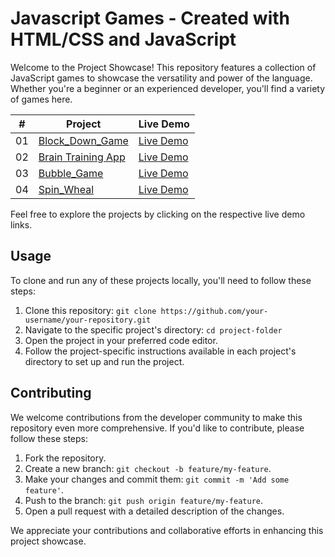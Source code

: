 # Javascript Games - Created with HTML/CSS and JavaScript

Welcome to the Project Showcase! This repository features a collection of JavaScript games to showcase the versatility and power of the language. Whether you're a beginner or an experienced developer, you'll find a variety of games here.


|  #  | Project                                                                                                                     | Live Demo                                                                         |
| :-: | --------------------------------------------------------------------------------------------------------------------------- | --------------------------------------------------------------------------------- |
| 01  | [Block_Down_Game](https://github.com/Mohammed-Ramzan/Javascript-Games/tree/main/Block%20Down%20Game)                             | [Live Demo](https://mohammed-ramzan.github.io/Javascript-Games/Block%20Down%20Game/)               |
| 02  | [Brain Training App](https://github.com/Mohammed-Ramzan/Javascript-Games/tree/main/Brain%20Training%20App)                               | [Live Demo](https://mohammed-ramzan.github.io/Javascript-Games/Brain%20Training%20App/)                |
| 03  | [Bubble_Game](https://github.com/Mohammed-Ramzan/Javascript-Games/tree/main/Bubble%20Game)                       | [Live Demo](https://mohammed-ramzan.github.io/Javascript-Games/Bubble%20Game/) |
| 04  | [Spin_Wheal](https://github.com/Mohammed-Ramzan/Javascript-Games/tree/main/Spin%20Wheal)                          | [Live Demo](https://mohammed-ramzan.github.io/Javascript-Games/Spin%20Wheal/)          |

Feel free to explore the projects by clicking on the respective live demo links.

## Usage

To clone and run any of these projects locally, you'll need to follow these steps:

1. Clone this repository: `git clone https://github.com/your-username/your-repository.git`
2. Navigate to the specific project's directory: `cd project-folder`
3. Open the project in your preferred code editor.
4. Follow the project-specific instructions available in each project's directory to set up and run the project.

## Contributing

We welcome contributions from the developer community to make this repository even more comprehensive. If you'd like to contribute, please follow these steps:

1. Fork the repository.
2. Create a new branch: `git checkout -b feature/my-feature`.
3. Make your changes and commit them: `git commit -m 'Add some feature'`.
4. Push to the branch: `git push origin feature/my-feature`.
5. Open a pull request with a detailed description of the changes.

We appreciate your contributions and collaborative efforts in enhancing this project showcase.
